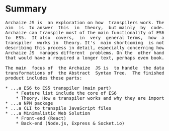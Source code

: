 # Summary
<pre>
Archaize JS is  an exploration on how  transpilers work. The
aim  is  to answer  this  in  theory,  but mainly  by  code.
Archaize can transpile most of the main functionality of ES6
to  ES5.  It also  covers,  in  very  general terms,  how  a
transpiler  works in  theory. It's  main shortcoming  is not
describing this process in detail, especially concerning how
Archaize JS  manages different  problems. On the  other hand
that would have a required a longer text, perhaps even book.

The main  focus of  the Archaize  JS is  to handle  the data
transformations of  the Abstract  Syntax Tree.  The finished
product includes these parts:

* ...a ES6 to ES5 transpiler (main part)
    * Feature list include the core of ES6
    * Theory. How a transpiler works and why they are important 
* ...a NPM package
* ...a CLI to transpile JavaScript files
* ...a Minimalistic Web Solution 
    * Front-end (React)
    * Back-end (Node.js, Express & Socket.io)




</pre>
